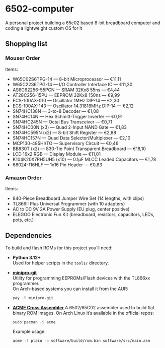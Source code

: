 # 6502-computer
A personal project building a 65c02 based 8-bit breadboard computer and coding a lightweight custom OS for it

## Shopping list
### Mouser Order  
Items:
- W65C02S6TPG-14 — 8-bit Microprocessor — €11,11
- W65C22S6TPG-14 — I/O Controller Interface IC — €11,30  
- AS6C62256-55PCN — SRAM 32Kx8 55ns — €4,44  
- AT28C256-15PU — EEPROM 32Kx8 150ns — €9,99  
- ECS-100AX-010 — Oscillator 1MHz DIP-14 — €2,30  
- ECS-100AX-143 — Oscillator 14.31818MHz DIP-14 — €2,12  
- SN74HC138N — 3-to-8 Decoder — €1,08  
- SN74HC14N — Hex Schmitt-Trigger Inverter — €0,91  
- SN74HC245N — Octal Bus Transceiver — €0,71  
- SN74HC00N (x3) — Quad 2-Input NAND Gate — €1,83  
- SN74HC595N (x2) — 8-bit Shift Register — €2,88  
- SN74HC157N — Quad Data Selector/Multiplexer — €2,10  
- MCP130-485HI/TO — Supervisory Circuit — €0,46  
- BB830T (x2) — 830-Tie Point Transparent Breadboard — €18,10  
- LCD 16x2 RGB — Display Module — €11,01  
- K104K20X7RH5UH5 (x10) — 0.1µF MLCC Leaded Capacitors — €1,78  
- 68024-116HLF — 1x16 Pin Header — €0,83  

### Amazon Order  
Items:  
- 840-Piece Breadboard Jumper Wire Set (14 lengths, with clips)  
- TL866II Plus Universal Programmer (with 10 adapters)  
- AC to DC 9V 2A Power Supply (EU plug, center positive)  
- ELEGOO Electronic Fun Kit (breadboard, resistors, capacitors, LEDs, pots, etc.)  

## Dependencies

To build and flash ROMs for this project you’ll need:

- **Python 3.12+**  
  Used for helper scripts in the `tools/` directory.

- **[minipro-git](https://aur.archlinux.org/packages/minipro-git)**  
  Utility for programming EEPROMs/Flash devices with the TL866xx programmer.  
  On Arch-based systems you can install it from the AUR:  
  ```bash
  yay -S minipro-git
  ```
- **[ACME Cross Assembler](https://sourceforge.net/projects/acme-crossass/)**
  A 6502/65C02 assembler used to build flat binary ROM images.
  On Arch Linux it’s available in the official repos:
  ```bash
  sudo pacman -S acme
  ```
  Example usage:
  ```bash
  acme -f plain -o software/build/rom.bin software/src/main.asm
  ```
